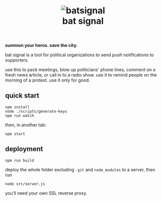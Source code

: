 <h1 align="center">
  <img src="https://cloud.githubusercontent.com/assets/169280/22394697/9da8d3e2-e4db-11e6-8648-4fffd389a5ac.gif" alt="batsignal">
  <br>
  bat signal
  <br>
  <br>
</h1>

**summon your heros. save the city.**

bat signal is a tool for political organizations to send push notifications to supporters.

use this to pack meetings, blow up politicians' phone lines, comment on a fresh news article, or call in to a radio show. use it to remind people on the morning of a protest. use it only for good.

## quick start

```
npm install
node ./scripts/generate-keys
npm run watch
```

then, in another tab:

```
npm start
```

## deployment

```
npm run build
```

deploy the whole folder excluding `.git` and `node_modules` to a server, then run

```
node src/server.js
```

you'll need your own SSL reverse proxy.

